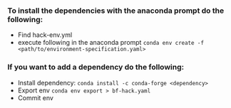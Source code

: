 ### To install the dependencies with the anaconda prompt do the following:
- Find hack-env.yml
- execute following in the anaconda prompt `conda env create -f <path/to/environment-specification.yaml>`
  
### If you want to add a dependency do the following:
- Install dependency: `conda install -c conda-forge <dependency>`
- Export env `conda env export > bf-hack.yaml`
- Commit env
